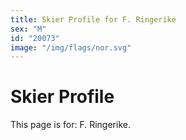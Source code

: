 ```yaml
---
title: Skier Profile for F. Ringerike
sex: "M"
id: "20073"
image: "/img/flags/nor.svg" 
---
```


# Skier Profile

This page is for: F. Ringerike.
    
